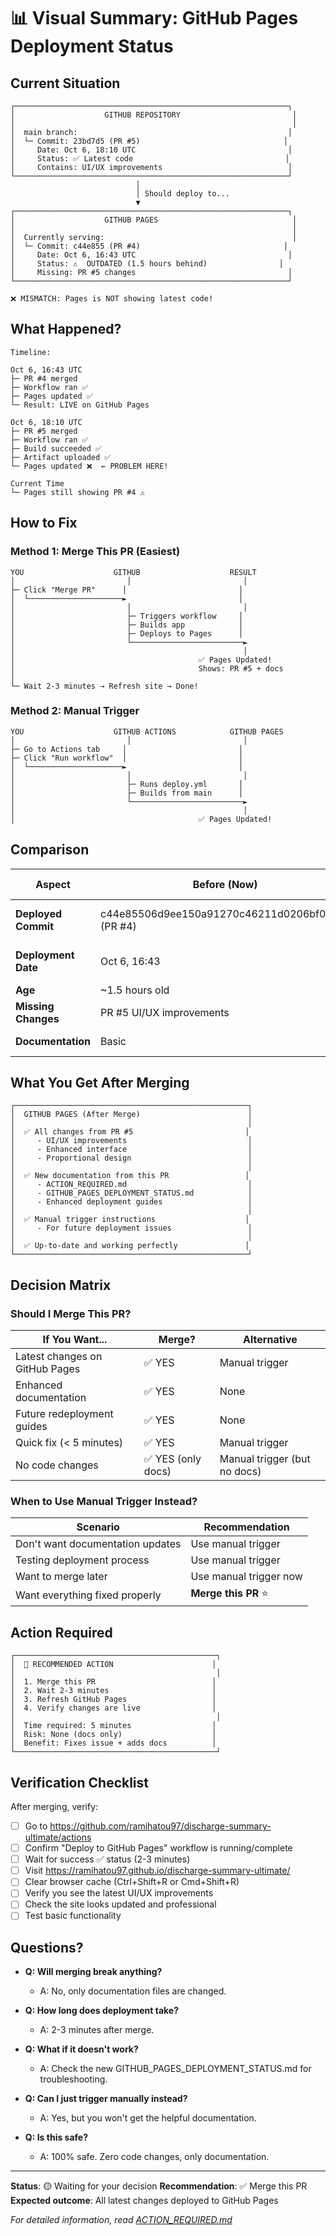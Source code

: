 # 📊 Visual Summary: GitHub Pages Deployment Status

## Current Situation

```
┌─────────────────────────────────────────────────────────────┐
│                    GITHUB REPOSITORY                         │
│                                                              │
│  main branch:                                               │
│  └─ Commit: 23bd7d5 (PR #5)                                │
│     Date: Oct 6, 18:10 UTC                                  │
│     Status: ✅ Latest code                                  │
│     Contains: UI/UX improvements                            │
└─────────────────────────────────────────────────────────────┘
                            │
                            │ Should deploy to...
                            ▼
┌─────────────────────────────────────────────────────────────┐
│                    GITHUB PAGES                              │
│                                                              │
│  Currently serving:                                          │
│  └─ Commit: c44e855 (PR #4)                                │
│     Date: Oct 6, 16:43 UTC                                  │
│     Status: ⚠️  OUTDATED (1.5 hours behind)                │
│     Missing: PR #5 changes                                  │
└─────────────────────────────────────────────────────────────┘

❌ MISMATCH: Pages is NOT showing latest code!
```

## What Happened?

```
Timeline:

Oct 6, 16:43 UTC
├─ PR #4 merged
├─ Workflow ran ✅
├─ Pages updated ✅
└─ Result: LIVE on GitHub Pages

Oct 6, 18:10 UTC  
├─ PR #5 merged
├─ Workflow ran ✅
├─ Build succeeded ✅
├─ Artifact uploaded ✅
└─ Pages updated ❌  ← PROBLEM HERE!

Current Time
└─ Pages still showing PR #4 ⚠️
```

## How to Fix

### Method 1: Merge This PR (Easiest)

```
YOU                    GITHUB                    RESULT
│                         │                         │
├─ Click "Merge PR"      │                         │
│  └─────────────────────►                         │
│                         │                         │
│                         ├─ Triggers workflow     │
│                         ├─ Builds app            │
│                         ├─ Deploys to Pages      │
│                         └─────────────────────────►
│                                                   │
│                                         ✅ Pages Updated!
│                                         Shows: PR #5 + docs
│
└─ Wait 2-3 minutes → Refresh site → Done!
```

### Method 2: Manual Trigger

```
YOU                    GITHUB ACTIONS            GITHUB PAGES
│                         │                         │
├─ Go to Actions tab     │                         │
├─ Click "Run workflow"  │                         │
│  └─────────────────────►                         │
│                         │                         │
│                         ├─ Runs deploy.yml       │
│                         ├─ Builds from main      │
│                         └─────────────────────────►
│                                                   │
│                                         ✅ Pages Updated!
```

## Comparison

| Aspect | Before (Now) | After (Merge) |
|--------|-------------|---------------|
| **Deployed Commit** | c44e85506d9ee150a91270c46211d0206bf0a7c8 (PR #4) | 23bd7d5+ (PR #5 + this) |
| **Deployment Date** | Oct 6, 16:43 | Oct 6, [now] + 3 min |
| **Age** | ~1.5 hours old | Current |
| **Missing Changes** | PR #5 UI/UX improvements | ✅ All included |
| **Documentation** | Basic | ✅ Enhanced |

## What You Get After Merging

```
┌────────────────────────────────────────────────────┐
│  GITHUB PAGES (After Merge)                        │
│                                                    │
│  ✅ All changes from PR #5                         │
│     - UI/UX improvements                           │
│     - Enhanced interface                           │
│     - Proportional design                          │
│                                                    │
│  ✅ New documentation from this PR                 │
│     - ACTION_REQUIRED.md                           │
│     - GITHUB_PAGES_DEPLOYMENT_STATUS.md            │
│     - Enhanced deployment guides                   │
│                                                    │
│  ✅ Manual trigger instructions                    │
│     - For future deployment issues                 │
│                                                    │
│  ✅ Up-to-date and working perfectly               │
└────────────────────────────────────────────────────┘
```

## Decision Matrix

### Should I Merge This PR?

| If You Want... | Merge? | Alternative |
|----------------|--------|-------------|
| Latest changes on GitHub Pages | ✅ YES | Manual trigger |
| Enhanced documentation | ✅ YES | None |
| Future redeployment guides | ✅ YES | None |
| Quick fix (< 5 minutes) | ✅ YES | Manual trigger |
| No code changes | ✅ YES (only docs) | Manual trigger (but no docs) |

### When to Use Manual Trigger Instead?

| Scenario | Recommendation |
|----------|---------------|
| Don't want documentation updates | Use manual trigger |
| Testing deployment process | Use manual trigger |
| Want to merge later | Use manual trigger now |
| Want everything fixed properly | **Merge this PR** ⭐ |

## Action Required

```
┌─────────────────────────────────────────────┐
│  🎯 RECOMMENDED ACTION                      │
│                                             │
│  1. Merge this PR                          │
│  2. Wait 2-3 minutes                       │
│  3. Refresh GitHub Pages                   │
│  4. Verify changes are live                │
│                                             │
│  Time required: 5 minutes                  │
│  Risk: None (docs only)                    │
│  Benefit: Fixes issue + adds docs          │
└─────────────────────────────────────────────┘
```

## Verification Checklist

After merging, verify:

- [ ] Go to https://github.com/ramihatou97/discharge-summary-ultimate/actions
- [ ] Confirm "Deploy to GitHub Pages" workflow is running/complete
- [ ] Wait for success ✅ status (2-3 minutes)
- [ ] Visit https://ramihatou97.github.io/discharge-summary-ultimate/
- [ ] Clear browser cache (Ctrl+Shift+R or Cmd+Shift+R)
- [ ] Verify you see the latest UI/UX improvements
- [ ] Check the site looks updated and professional
- [ ] Test basic functionality

## Questions?

- **Q: Will merging break anything?**
  - A: No, only documentation files are changed.

- **Q: How long does deployment take?**
  - A: 2-3 minutes after merge.

- **Q: What if it doesn't work?**
  - A: Check the new GITHUB_PAGES_DEPLOYMENT_STATUS.md for troubleshooting.

- **Q: Can I just trigger manually instead?**
  - A: Yes, but you won't get the helpful documentation.

- **Q: Is this safe?**
  - A: 100% safe. Zero code changes, only documentation.

---

**Status**: 🟡 Waiting for your decision
**Recommendation**: ✅ Merge this PR
**Expected outcome**: All latest changes deployed to GitHub Pages

*For detailed information, read [ACTION_REQUIRED.md](./ACTION_REQUIRED.md)*
